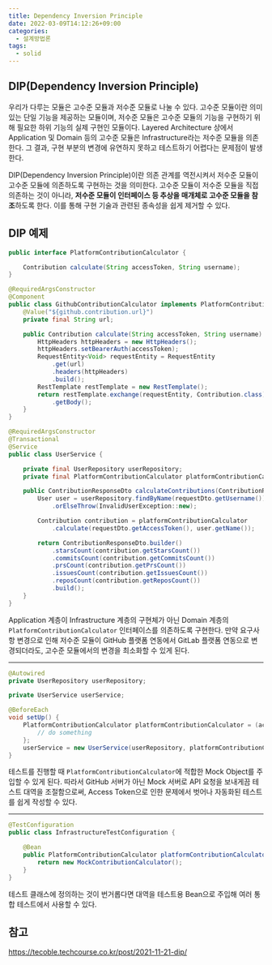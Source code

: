 ```yaml
---
title: Dependency Inversion Principle
date: 2022-03-09T14:12:26+09:00
categories:
  - 설계방법론
tags: 
  - solid
---
```


## DIP(Dependency Inversion Principle)

우리가 다루는 모듈은 고수준 모듈과 저수준 모듈로 나눌 수 있다. 고수준 모듈이란 의미있는 단일 기능을 제공하는 모듈이며, 저수준 모듈은 고수준 모듈의 기능을 구현하기 위해 필요한 하위 기능의 실제 구현인 모듈이다. Layered Architecture 상에서 Application 및 Domain 등의 고수준 모듈은 Infrastructure라는 저수준 모듈을 의존한다. 그 결과, 구현 부분의 변경에 유연하지 못하고 테스트하기 어렵다는 문제점이 발생한다.

DIP(Dependency Inversion Principle)이란 의존 관계를 역전시켜서 저수준 모듈이 고수준 모듈에 의존하도록 구현하는 것을 의미한다. 고수준 모듈이 저수준 모듈을 직접 의존하는 것이 아니라, **저수준 모듈이 인터페이스 등 추상을 매개체로 고수준 모듈을 참조**하도록 한다. 이를 통해 구현 기술과 관련된 종속성을 쉽게 제거할 수 있다.

## DIP 예제

```java
public interface PlatformContributionCalculator {

    Contribution calculate(String accessToken, String username);
}
```

```java
@RequiredArgsConstructor
@Component
public class GithubContributionCalculator implements PlatformContributionCalculator {
    @Value("${github.contribution.url}")
    private final String url;

    public Contribution calculate(String accessToken, String username) {
        HttpHeaders httpHeaders = new HttpHeaders();
        httpHeaders.setBearerAuth(accessToken);
        RequestEntity<Void> requestEntity = RequestEntity
            .get(url)
            .headers(httpHeaders)
            .build();
        RestTemplate restTemplate = new RestTemplate();
        return restTemplate.exchange(requestEntity, Contribution.class)
            .getBody();
    }
}
```

```java
@RequiredArgsConstructor
@Transactional
@Service
public class UserService {

    private final UserRepository userRepository;
    private final PlatformContributionCalculator platformContributionCalculator;

    public ContributionResponseDto calculateContributions(ContributionRequestDto requestDto) {
        User user = userRepository.findByName(requestDto.getUsername())
            .orElseThrow(InvalidUserException::new);

        Contribution contribution = platformContributionCalculator
            .calculate(requestDto.getAccessToken(), user.getName());

        return ContributionResponseDto.builder()
            .starsCount(contribution.getStarsCount())
            .commitsCount(contribution.getCommitsCount())
            .prsCount(contribution.getPrsCount())
            .issuesCount(contribution.getIssuesCount())
            .reposCount(contribution.getReposCount())
            .build();
    }
}
```

Application 계층이 Infrastructure 계층의 구현체가 아닌 Domain 계층의 `PlatformContributionCalculator` 인터페이스를 의존하도록 구현한다. 만약 요구사항 변경으로 인해 저수준 모듈이 GitHub 플랫폼 연동에서 GitLab 플랫폼 연동으로 변경되더라도, 고수준 모듈에서의 변경을 최소화할 수 있게 된다.

---
```java
@Autowired
private UserRepository userRepository;

private UserService userService;

@BeforeEach
void setUp() {
    PlatformContributionCalculator platformContributionCalculator = (accessToken, username) -> {
        // do something
    };
    userService = new UserService(userRepository, platformContributionCalculator);        
}
```
테스트를 진행할 때 `PlatformContributionCalculator`에 적합한 Mock Object를 주입할 수 있게 된다. 따라서 GitHub 서버가 아닌 Mock 서버로 API 요청을 보내게끔 테스트 대역을 조절함으로써, Access Token으로 인한 문제에서 벗어나 자동화된 테스트를 쉽게 작성할 수 있다.

---
```java
@TestConfiguration
public class InfrastructureTestConfiguration {

    @Bean
    public PlatformContributionCalculator platformContributionCalculator() {
        return new MockContributionCalculator();
    }
}
```
테스트 클래스에 정의하는 것이 번거롭다면 대역을 테스트용 Bean으로 주입해 여러 통합 테스트에서 사용할 수 있다.

## 참고
https://tecoble.techcourse.co.kr/post/2021-11-21-dip/
